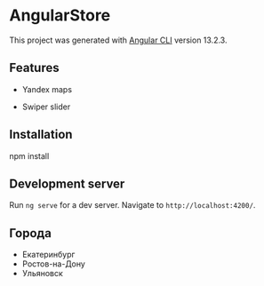 # AngularStore

This project was generated with [Angular CLI](https://github.com/angular/angular-cli) version 13.2.3.

## Features

- Yandex maps

- Swiper slider

## Installation 

npm install

## Development server

Run `ng serve` for a dev server. Navigate to `http://localhost:4200/`. 

## Города

- Екатеринбург
- Ростов-на-Дону
- Ульяновск

